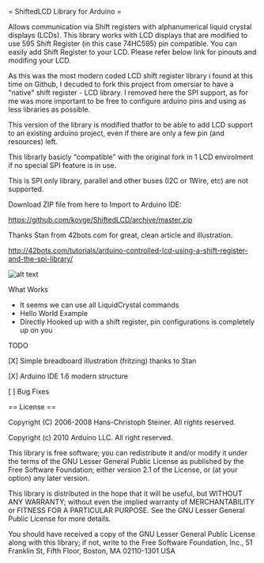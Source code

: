 = ShiftedLCD Library for Arduino =

Allows communication via Shift registers with alphanumerical liquid crystal displays (LCDs). 
This library works with LCD displays that are modified to use 595 Shift Register (in this case 74HC595) pin compatible. 
You can easily add Shift Register to your LCD. Please refer below link for pinouts and modifing your LCD.

As this was the most modern coded LCD shift register library i found at this time on Github,
I decuded to fork this project from omersiar to have a "native" shift register - LCD library. 
I removed here the SPI support, as for me was more important to be free to configure arduino pins and using as less
libraries as possible.

This version of the library is modified thatfor to be able to add LCD support to an existing arduino project,
even if there are only a few pin (and resources) left.

This librarly basicly "compatible" with the original fork in 1 LCD envirolment if no special SPI feature is in use.

This is SPI only library, parallel and other buses (I2C or 1Wire, etc) are not supported.

Download ZIP file from here to Import to Arduino IDE:

https://github.com/kovge/ShiftedLCD/archive/master.zip

Thanks Stan from 42bots.com for great, clean article and illustration.

http://42bots.com/tutorials/arduino-controlled-lcd-using-a-shift-register-and-the-spi-library/

![alt text][logo]

[logo]: http://42bots.com/wp-content/uploads/2013/12/arduino-lcd-liquidcrystal-spi-connections-v3.png "Wiring"

What Works

* It seems we can use all LiquidCrystal commands
* Hello World Example
* Directly Hooked up with a shift register, pin configurations is completely up on you

TODO

[X] Simple breadboard illustration (fritzing) thanks to Stan

[X] Arduino IDE 1.6 modern structure

[ ] Bug Fixes


== License ==

Copyright (C) 2006-2008 Hans-Christoph Steiner. All rights reserved.

Copyright (c) 2010 Arduino LLC. All right reserved.

This library is free software; you can redistribute it and/or
modify it under the terms of the GNU Lesser General Public
License as published by the Free Software Foundation; either
version 2.1 of the License, or (at your option) any later version.

This library is distributed in the hope that it will be useful,
but WITHOUT ANY WARRANTY; without even the implied warranty of
MERCHANTABILITY or FITNESS FOR A PARTICULAR PURPOSE. See the GNU
Lesser General Public License for more details.

You should have received a copy of the GNU Lesser General Public
License along with this library; if not, write to the Free Software
Foundation, Inc., 51 Franklin St, Fifth Floor, Boston, MA 02110-1301 USA
